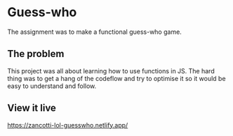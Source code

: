 # Guess-who

The assignment was to make a functional guess-who game.

## The problem

This project was all about learning how to use functions in JS. The hard thing was to get a hang of the codeflow and try to optimise it so it would be easy to understand and follow.

## View it live

https://zancotti-lol-guesswho.netlify.app/
